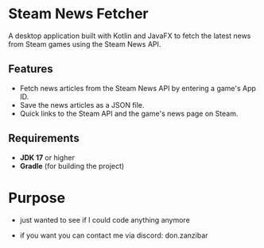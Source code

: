 # Steam News Fetcher

A desktop application built with Kotlin and JavaFX to fetch the latest news from Steam games using the Steam News API.

## Features
- Fetch news articles from the Steam News API by entering a game's App ID.
- Save the news articles as a JSON file.
- Quick links to the Steam API and the game's news page on Steam.

## Requirements
- **JDK 17** or higher
- **Gradle** (for building the project)

# Purpose

- just wanted to see if I could code anything anymore

- if you want you can contact me via discord: don.zanzibar
